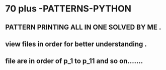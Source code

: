 # 70 plus -PATTERNS-PYTHON
## PATTERN PRINTING ALL IN ONE SOLVED BY ME .
## view files in order for better understanding . 
## file are in order of p_1 to p_11 and so on.......
